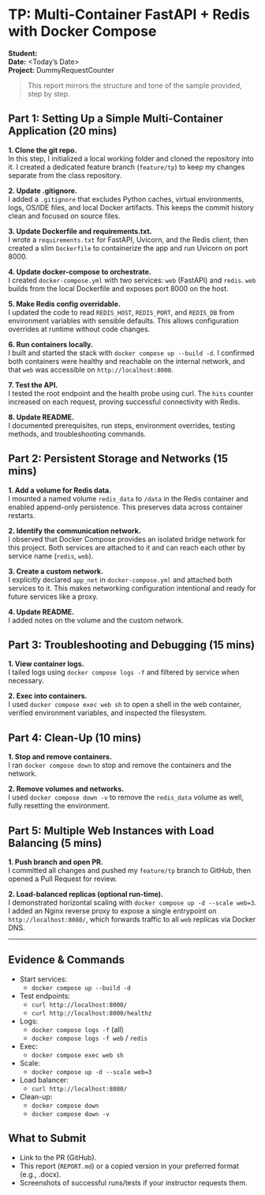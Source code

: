 # TP: Multi-Container FastAPI + Redis with Docker Compose

**Student:** <Your Name>  
**Date:** <Today’s Date>  
**Project:** DummyRequestCounter

> This report mirrors the structure and tone of the sample provided, step by step.

## Part 1: Setting Up a Simple Multi-Container Application (20 mins)

**1. Clone the git repo.**  
In this step, I initialized a local working folder and cloned the repository into it. I created a dedicated feature branch (`feature/tp`) to keep my changes separate from the class repository.

**2. Update .gitignore.**  
I added a `.gitignore` that excludes Python caches, virtual environments, logs, OS/IDE files, and local Docker artifacts. This keeps the commit history clean and focused on source files.

**3. Update Dockerfile and requirements.txt.**  
I wrote a `requirements.txt` for FastAPI, Uvicorn, and the Redis client, then created a slim `Dockerfile` to containerize the app and run Uvicorn on port 8000.

**4. Update docker-compose to orchestrate.**  
I created `docker-compose.yml` with two services: `web` (FastAPI) and `redis`. `web` builds from the local Dockerfile and exposes port 8000 on the host.

**5. Make Redis config overridable.**  
I updated the code to read `REDIS_HOST`, `REDIS_PORT`, and `REDIS_DB` from environment variables with sensible defaults. This allows configuration overrides at runtime without code changes.

**6. Run containers locally.**  
I built and started the stack with `docker compose up --build -d`. I confirmed both containers were healthy and reachable on the internal network, and that `web` was accessible on `http://localhost:8000`.

**7. Test the API.**  
I tested the root endpoint and the health probe using curl. The `hits` counter increased on each request, proving successful connectivity with Redis.

**8. Update README.**  
I documented prerequisites, run steps, environment overrides, testing methods, and troubleshooting commands.

## Part 2: Persistent Storage and Networks (15 mins)

**1. Add a volume for Redis data.**  
I mounted a named volume `redis_data` to `/data` in the Redis container and enabled append-only persistence. This preserves data across container restarts.

**2. Identify the communication network.**  
I observed that Docker Compose provides an isolated bridge network for this project. Both services are attached to it and can reach each other by service name (`redis`, `web`).

**3. Create a custom network.**  
I explicitly declared `app_net` in `docker-compose.yml` and attached both services to it. This makes networking configuration intentional and ready for future services like a proxy.

**4. Update README.**  
I added notes on the volume and the custom network.

## Part 3: Troubleshooting and Debugging (15 mins)

**1. View container logs.**  
I tailed logs using `docker compose logs -f` and filtered by service when necessary.

**2. Exec into containers.**  
I used `docker compose exec web sh` to open a shell in the web container, verified environment variables, and inspected the filesystem.

## Part 4: Clean-Up (10 mins)

**1. Stop and remove containers.**  
I ran `docker compose down` to stop and remove the containers and the network.

**2. Remove volumes and networks.**  
I used `docker compose down -v` to remove the `redis_data` volume as well, fully resetting the environment.

## Part 5: Multiple Web Instances with Load Balancing (5 mins)

**1. Push branch and open PR.**  
I committed all changes and pushed my `feature/tp` branch to GitHub, then opened a Pull Request for review.

**2. Load-balanced replicas (optional run-time).**  
I demonstrated horizontal scaling with `docker compose up -d --scale web=3`. I added an Nginx reverse proxy to expose a single entrypoint on `http://localhost:8080/`, which forwards traffic to all `web` replicas via Docker DNS.

---

## Evidence & Commands

- Start services:
  - `docker compose up --build -d`
- Test endpoints:
  - `curl http://localhost:8000/`
  - `curl http://localhost:8000/healthz`
- Logs:
  - `docker compose logs -f` (all)  
  - `docker compose logs -f web` / `redis`
- Exec:
  - `docker compose exec web sh`
- Scale:
  - `docker compose up -d --scale web=3`
- Load balancer:
  - `curl http://localhost:8080/`
- Clean-up:
  - `docker compose down`
  - `docker compose down -v`

## What to Submit
- Link to the PR (GitHub).
- This report (`REPORT.md`) or a copied version in your preferred format (e.g., .docx).
- Screenshots of successful runs/tests if your instructor requests them.
